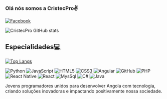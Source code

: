 ### Olá nós somos a CristecPro✌

[![Facebook](https://img.shields.io/badge/Facebook-1877F2?style=for-the-badge&logo=facebook&logoColor=white)](https://www.facebook.com/CristecPro)

![CristecPro GitHub stats](https://github-readme-stats.vercel.app/api?username=CristecPro&show_icons=true&theme=dracula)

## Especialidades💻

[![Top Langs](https://github-readme-stats.vercel.app/api/top-langs/?CristecPro=anuraghazra&hide_progress=true)](https://github.com/anuraghazra/github-readme-stats)

<p align="left">
  <img src="https://img.shields.io/badge/Python-3776AB?logo=python&logoColor=white&style=flat-square" alt="Python">
  <img src="https://img.shields.io/badge/JavaScript-F7DF1E?logo=javascript&logoColor=black&style=flat-square" alt="JavaScript">
  <img src="https://img.shields.io/badge/HTML5-E34F26?logo=html5&logoColor=white&style=flat-square" alt="HTML5">
  <img src="https://img.shields.io/badge/CSS3-1572B6?logo=css3&logoColor=white&style=flat-square" alt="CSS3">
  <img src="https://img.shields.io/badge/Git-F05032?logo=git&logoColor=white&style=flat-square" alt="Angular">
  <img src="https://img.shields.io/badge/Angular-DD0031?style=for-the-badge&logo=angular&logoColor=white" alt="GitHub">

<img src="https://img.shields.io/badge/PHP-777BB4?style=for-the-badge&logo=php&logoColor=white" alt="PHP">

<img src="https://img.shields.io/badge/React-20232A?style=for-the-badge&logo=react&logoColor=61DAFB" alt="React Native">

<img src="https://img.shields.io/badge/React_Native-20232A?style=for-the-badge&logo=react&logoColor=61DAFB" alt="React ">

<img src="https://img.shields.io/badge/MySQL-00000F?style=for-the-badge&logo=mysql&logoColor=white" alt="MysSql ">

<img src="https://img.shields.io/badge/C%23-239120?style=for-the-badge&logo=c-sharp&logoColor=white" alt="C#">


<img src="https://img.shields.io/badge/Java-ED8B00?style=for-the-badge&logo=openjdk&logoColor=white" alt="Java">


</p>
<p>Jovens programadores unidos para desenvolver Angola com tecnologia, criando soluções inovadoras e impactando positivamente nossa sociedade.</p>



